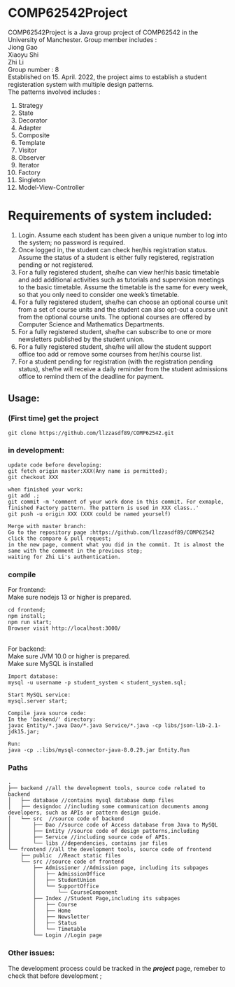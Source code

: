 # COMP62542Project
COMP62542Project is a Java group project of COMP62542 in the University of Manchester.
Group member includes :<br/>
Jiong Gao<br/>
Xiaoyu Shi<br/>
Zhi Li<br/>
Group number : 8 <br>
Established on 15. April. 2022, the project aims to establish a student registeration system with multiple design patterns. <br/>
The patterns involved includes : 
1. Strategy
2. State
3. Decorator
4. Adapter
5. Composite
6. Template
7. Visitor
8. Observer
9. Iterator
10. Factory
11. Singleton
12. Model-View-Controller

# Requirements of system included:
1. Login. Assume each student has been given a unique number to log into the system; no
password is required.
2. Once logged in, the student can check her/his registration status. Assume the status of a
student is either fully registered, registration pending or not registered.
3. For a fully registered student, she/he can view her/his basic timetable and add additional
activities such as tutorials and supervision meetings to the basic timetable. Assume the
timetable is the same for every week, so that you only need to consider one week’s timetable.
4. For a fully registered student, she/he can choose an optional course unit from a set of course
units and the student can also opt-out a course unit from the optional course units. The
optional courses are offered by Computer Science and Mathematics Departments.
5. For a fully registered student, she/he can subscribe to one or more newsletters published by
the student union.
6. For a fully registered student, she/he will allow the student support office too add or remove
some courses from her/his course list.
7. For a student pending for registration (with the registration pending status), she/he will
receive a daily reminder from the student admissions office to remind them of the deadline
for payment. 

## Usage:
### (First time) get the project
```
git clone https://github.com/llzzasdf89/COMP62542.git
```

### in development:
```
update code before developing:
git fetch origin master:XXX(Any name is permitted);
git checkout XXX
```
```
when finished your work:
git add .;
git commit -m 'comment of your work done in this commit. For exmaple, finished Factory pattern. The pattern is used in XXX class..' 
git push -u origin XXX (XXX could be named yourself)
```
```
Merge with master branch:
Go to the repository page :https://github.com/llzzasdf89/COMP62542
click the compare & pull request;
in the new page, comment what you did in the commit. It is almost the same with the comment in the previous step;
waiting for Zhi Li's authentication. 
```

### compile
For frontend:<br/>
Make sure nodejs 13 or higher is prepared.<br/>
```
cd frontend;
npm install;
npm run start;
Browser visit http://localhost:3000/
```
<br/>
For backend:
<br/>
Make sure JVM 10.0 or higher is prepared.<br/>
Make sure MySQL is installed

```
Import database:
mysql -u username -p student_system < student_system.sql;

Start MySQL service:
mysql.server start;

```

```
Compile java source code:
In the 'backend/' directory:
javac Entity/*.java Dao/*.java Service/*.java -cp libs/json-lib-2.1-jdk15.jar;

Run:
java -cp .:libs/mysql-connector-java-8.0.29.jar Entity.Run
```

### Paths

```
.
├── backend //all the development tools, source code related to backend
│   ├── database //contains mysql database dump files 
│   ├── designdoc //including some communication documents among developers, such as APIs or pattern design guide.
│   └── src  //source code of backend
│       ├── Dao //source code of Access database from Java to MySQL
│       ├── Entity //source code of design patterns,including 
│       ├── Service //including source code of APIs.
│       └── libs //dependencies, contains jar files 
└── frontend //all the development tools, source code of frontend
    ├── public  //React static files 
    └── src //source code of frontend
        ├── Admissioner //Admission page, including its subpages 
        │   ├── AdmissionOffice
        │   ├── StudentUnion
        │   └── SupportOffice
        │       └── CourseComponent
        ├── Index //Student Page,including its subpages
        │   ├── Course 
        │   ├── Home
        │   ├── Newsletter
        │   ├── Status
        │   └── Timetable
        └── Login //Login page

```
### Other issues:
The development process could be tracked in the **_project_** page, remeber to check that before development ;